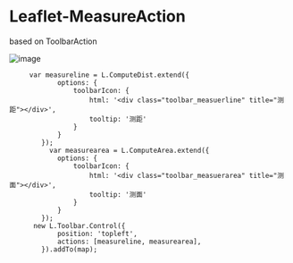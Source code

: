 # Leaflet-MeasureAction
based on ToolbarAction

![image](https://github.com/shitao1988/Leaflet-MeasureAction/1.png)

         var measureline = L.ComputeDist.extend({
                options: {
                    toolbarIcon: {
                        html: '<div class="toolbar_measuerline" title="测距"></div>',
                        tooltip: '测距'
                    }
                }
            });
              var measurearea = L.ComputeArea.extend({
                options: {
                    toolbarIcon: {
                        html: '<div class="toolbar_measuerarea" title="测面"></div>',
                        tooltip: '测面'
                    }
                }
            });
          new L.Toolbar.Control({
                position: 'topleft',
                actions: [measureline, measurearea],
            }).addTo(map);
